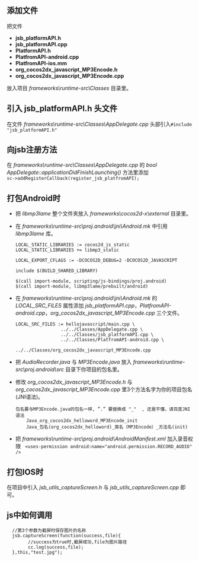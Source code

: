 添加文件
---
把文件  
* **jsb_platformAPI.h**
* **jsb_platformAPI.cpp**
* **PlatformAPI.h**
* **PlatfromAPI-android.cpp**
* **PlatfromAPI-ios.mm**
* **org_cocos2dx_javascript_MP3Encode.h**
* **org_cocos2dx_javascript_MP3Encode.cpp**

放入项目 *frameworks\runtime-src\Classes* 目录里。

引入 **jsb_platformAPI.h** 头文件
---
在文件 *frameworks\runtime-src\Classes\AppDelegate.cpp* 头部引入`#include "jsb_platformAPI.h"`

向jsb注册方法
---
在 *frameworks\runtime-src\Classes\AppDelegate.cpp* 的 *bool AppDelegate::applicationDidFinishLaunching()* 方法里添加  
`sc->addRegisterCallback(register_jsb_platfromAPI);`

打包Android时
---
* 把 *libmp3lame* 整个文件夹放入 *frameworks\cocos2d-x\external* 目录里。
* 在 *frameworks\runtime-src\proj.android\jni\Android.mk* 中引用 *libmp3lame* 库。

      LOCAL_STATIC_LIBRARIES := cocos2d_js_static
      LOCAL_STATIC_LIBRARIES += libmp3_static
      
      LOCAL_EXPORT_CFLAGS := -DCOCOS2D_DEBUG=2 -DCOCOS2D_JAVASCRIPT

      include $(BUILD_SHARED_LIBRARY)

      $(call import-module, scripting/js-bindings/proj.android)
      $(call import-module, libmp3lame/prebuilt/android)

* 在 *frameworks\runtime-src\proj.android\jni\Android.mk* 的 *LOCAL_SRC_FILES* 属性添加 *jsb_platformAPI.cpp*，*PlatfromAPI-android.cpp*，*org_cocos2dx_javascript_MP3Encode.cpp* 三个文件。 

      LOCAL_SRC_FILES := hellojavascript/main.cpp \
                       ../../Classes/AppDelegate.cpp \ 
                       ../../Classes/jsb_platformAPI.cpp \ 
                       ../../Classes/PlatfromAPI-android.cpp \ 
		               ../../Classes/org_cocos2dx_javascript_MP3Encode.cpp 
				   
* 把 *AudioRecorder.java* 与 *MP3Encode.java* 放入 *frameworks\runtime-src\proj.android\src* 目录下你项目的包名里。
* 修改 *org_cocos2dx_javascript_MP3Encode.h* 与 *org_cocos2dx_javascript_MP3Encode.cpp* 里3个方法名字为你的项目包名(JNI语法)。 

      包名要与MP3Encode.java的包名一样, ”.” 要替换成 "_"  , 还是不懂，请百度JNI语法
      	  Java_org_cocos2dx_helloword_MP3Encode_init
      	  Java_包名(org_cocos2dx_helloword)_类名（MP3Encode）_方法名(init)

* 把 *frameworks\runtime-src\proj.android\AndroidManifest.xml* 加入录音权限  
`<uses-permission android:name="android.permission.RECORD_AUDIO" />`


打包IOS时
---
在项目中引入 *jsb_utils_captureScreen.h* 与 *jsb_utils_captureScreen.cpp* 即可。

js中如何调用
---
      //第3个参数为截屏时保存图片的名称
      jsb.captureScreen(function(success,file){
            //success为true时,截屏成功,file为图片路径
            cc.log(success,file);
      },this,"test.jpg");
      
